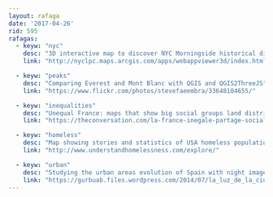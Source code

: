 ```yaml
---
layout: rafaga
date: '2017-04-26'
rid: 595
rafagas:
  - keyw: "nyc"
    desc: "3D interactive map to discover NYC Morningside historical district"
    link: "http://nyclpc.maps.arcgis.com/apps/webappviewer3d/index.html?id=abd5f6ae90f049bd9359681c9ac1402d"

  - keyw: "peaks"
    desc: "Comparing Everest and Mont Blanc with QGIS and QGIS2ThreeJS"
    link: "https://www.flickr.com/photos/stevefaeembra/33648104655/"

  - keyw: "inequalities"
    desc: "Unequal France: maps that show big social groups land distribution"
    link: "https://theconversation.com/la-france-inegale-partage-social-de-lespace-francais-75604"

  - keyw: "homeless"
    desc: "Map showing stories and statistics of USA homeless population"
    link: "http://www.understandhomelessness.com/explore/"

  - keyw: "urban"
    desc: "Studying the urban areas evolution of Spain with night imagery (PDF)"
    link: "https://gurbuab.files.wordpress.com/2014/07/la_luz_de_la_ciudad_el_proceso_de_urbani.pdf"
---
```


